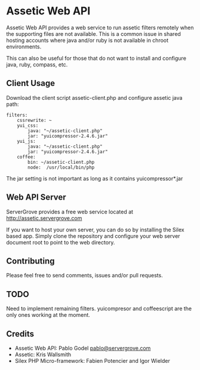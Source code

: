 Assetic Web API
===============

Assetic Web API provides a web service to run assetic filters remotely when the supporting files are not available.
This is a common issue in shared hosting accounts where java and/or ruby is not available in chroot environments.

This can also be useful for those that do not want to install and configure java, ruby, compass, etc.

Client Usage
------------

Download the client script assetic-client.php and configure assetic java path:

    filters:
        cssrewrite: ~
        yui_css:
            java: "~/assetic-client.php"
            jar: "yuicompressor-2.4.6.jar"
        yui_js:
            java: "~/assetic-client.php"
            jar: "yuicompressor-2.4.6.jar"
        coffee:
            bin: ~/assetic-client.php
            node:  /usr/local/bin/php


The jar setting is not important as long as it contains yuicompressor*.jar

Web API Server
--------------

ServerGrove provides a free web service located at http://assetic.servergrove.com

If you want to host your own server, you can do so by installing the Silex based app. Simply clone the repository and
configure your web server document root to point to the web directory.

Contributing
------------

Please feel free to send comments, issues and/or pull requests.

TODO
----

Need to implement remaining filters. yuicompresor and coffeescript are the only ones working at the moment.

Credits
-------

* Assetic Web API: Pablo Godel <pablo@servergrove.com>
* Assetic: Kris Wallsmith
* Silex PHP Micro-framework: Fabien Potencier and Igor Wielder